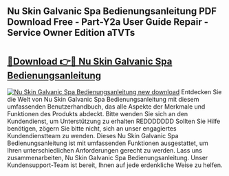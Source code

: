 ## Nu Skin Galvanic Spa Bedienungsanleitung PDF Download Free - Part-Y2a User Guide Repair - Service Owner Edition aTVTs

# <h2><a href="http://df2ojzr.blite.top/?on=Nu+Skin+Galvanic+Spa+Bedienungsanleitung">🔗Download 👉🔴 Nu Skin Galvanic Spa Bedienungsanleitung</a></h2>

[![Nu Skin Galvanic Spa Bedienungsanleitung new download](https://i.imgur.com/lujVjoI.png)](http://df2ojzr.blite.top/?on=Nu+Skin+Galvanic+Spa+Bedienungsanleitung)
Entdecken Sie die Welt von Nu Skin Galvanic Spa Bedienungsanleitung mit diesem umfassenden Benutzerhandbuch, das alle Aspekte der Merkmale und Funktionen des Produkts abdeckt. Bitte wenden Sie sich an den Kundendienst, um Unterstützung zu erhalten REDDDDDDD Sollten Sie Hilfe benötigen, zögern Sie bitte nicht, sich an unser engagiertes Kundendienstteam zu wenden. Dieses Nu Skin Galvanic Spa Bedienungsanleitung ist mit umfassenden Funktionen ausgestattet, um Ihren unterschiedlichen Anforderungen gerecht zu werden. Lass uns zusammenarbeiten, Nu Skin Galvanic Spa Bedienungsanleitung. Unser Kundensupport-Team ist bereit, Ihnen auf jede erdenkliche Weise zu helfen.
